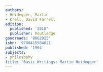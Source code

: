```yaml
---
authors:
- Heidegger, Martin
- Krell, David Farrell
edition:
  published: '2010'
  publisher: Routledge
goodreads: '8062925'
isbn: '9780415584821'
published: '1964'
subjects:
- philosophy
title: 'Basic Writings: Martin Heidegger'
---
```


